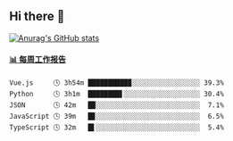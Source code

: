 ## Hi there 👋

[![Anurag's GitHub stats](https://github-readme-stats-orilights.vercel.app/api?username=orilights)](https://github.com/anuraghazra/github-readme-stats)

<!--
**OriLight152/OriLight152** is a ✨ _special_ ✨ repository because its `README.md` (this file) appears on your GitHub profile.

Here are some ideas to get you started:

- 🔭 I’m currently working on ...
- 🌱 I’m currently learning ...
- 👯 I’m looking to collaborate on ...
- 🤔 I’m looking for help with ...
- 💬 Ask me about ...
- 📫 How to reach me: ...
- 😄 Pronouns: ...
- ⚡ Fun fact: ...
-->

<!-- waka-box start -->
#### <a href="https://gist.github.com/92c8d5b388768c10efcba86e82b7c4fb" target="_blank">📊 每周工作报告</a>
```text
Vue.js     🕓 3h54m ██████████▉░░░░░░░░░░░░░░░░░ 39.3%
Python     🕓 3h1m  ████████▌░░░░░░░░░░░░░░░░░░░ 30.4%
JSON       🕓 42m   █▉░░░░░░░░░░░░░░░░░░░░░░░░░░  7.1%
JavaScript 🕓 39m   █▊░░░░░░░░░░░░░░░░░░░░░░░░░░  6.5%
TypeScript 🕓 32m   █▌░░░░░░░░░░░░░░░░░░░░░░░░░░  5.4%
```
<!-- Powered by https://github.com/journey-ad/waka-box-go . -->
<!-- waka-box end -->
